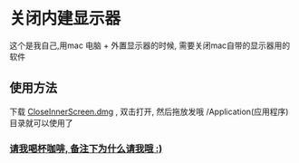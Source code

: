 #  关闭内建显示器

这个是我自己,用mac 电脑 + 外置显示器的时候, 需要关闭mac自带的显示器用的软件


## 使用方法

下载 [CloseInnerScreen.dmg](https://github.com/ruandao/CloseInnerScreen/releases) , 双击打开, 然后拖放发哦 /Application(应用程序) 目录就可以使用了

### [请我喝杯咖啡, 备注下为什么请我哦 :) ](https://github.com/ruandao/buymeacoffee)

